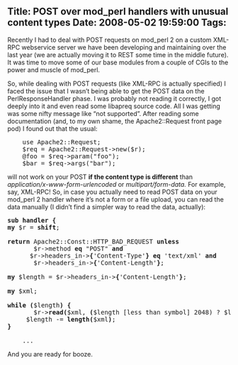 Title: POST over mod_perl handlers with unusual content types
Date: 2008-05-02 19:59:00
Tags: 
---
<p>Recently I had to deal with POST requests on mod_perl 2 on a custom XML-RPC webservice server we have been developing and maintaining over the last year (we are actually moving it to REST some time in the middle future). It was time to move some of our base modules from a couple of CGIs to the power and muscle of mod_perl.</p>      <p>So, while dealing with POST requests (like XML-RPC is actually specified) I faced the issue that I wasn&#8217;t being able to get the POST data on the PerlResponseHandler phase. I was probably not reading it correctly, I got deeply into it and even read some libapreq source code. All I was getting was some nifty message like &#8220;not supported&#8221;. After reading some documentation (and, to my own shame, the Apache2::Request front page pod) I found out that the usual:</p>
<pre>    use Apache2::Request;<br/>    $req = Apache2::Request-&gt;new($r);<br/>    @foo = $req-&gt;param("foo");<br/>    $bar = $req-&gt;args("bar");</pre>
<p>will not work on your POST <b>if the content type is different</b> than <i>application/x-www-form-urlencoded</i> or <i>multipart/form-data. </i>For example, say, XML-RPC! So, in case you actually need to read POST data on your mod_perl 2 handler where it&#8217;s not a form or a file upload, you can read the data manually (I didn&#8217;t find a simpler way to read the data, actually):</p>
<pre><b>sub handler {</b><br/><b>my</b> $r = <b>shift</b>;<br/><br/><b>return</b> Apache2::Const::HTTP_BAD_REQUEST <b>unless</b><br/>		$r-&gt;method <b>eq</b> "POST" <b>and</b><br/>		$r-&gt;headers_in-&gt;<b>{</b>'Content-Type'<b>}</b> <b>eq</b> 'text/xml' <b>and</b><br/>		$r-&gt;headers_in-&gt;<b>{</b>'Content-Length'<b>}</b>;<br/><br/><b>my</b> $length = $r-&gt;headers_in-&gt;<b>{</b>'Content-Length'<b>}</b>;<br/><br/><b>my</b> $xml;<br/><br/><b>while</b> <b>(</b>$length<b>)</b> <b>{</b><br/>		$r-&gt;<b>read</b><b>(</b>$xml, <b>(</b>$length [less than symbol] 2048) ? $length : 2048<b>)</b>;<br/>		$length -= <b>length</b><b>(</b>$xml<b>)</b>;<br/><b>}</b><br/><br/>	...</pre>
<p>And you are ready for booze. </p>
